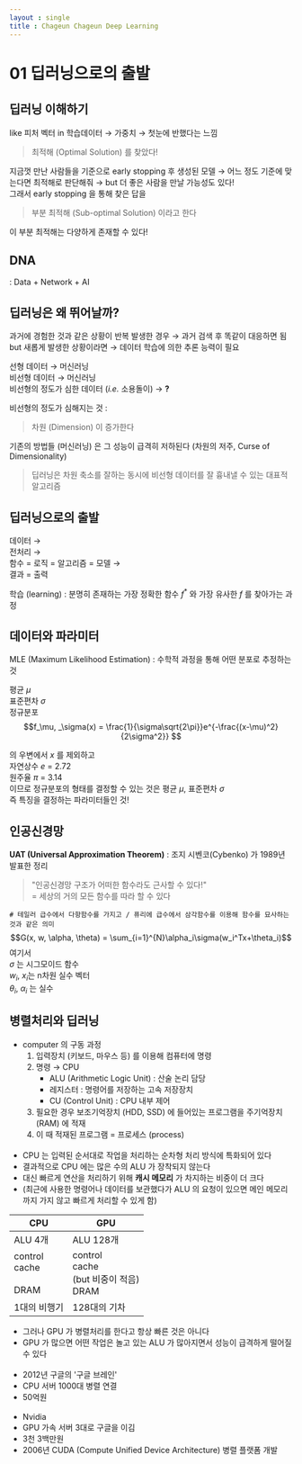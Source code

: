 ```yaml
---
layout : single
title : Chageun Chageun Deep Learning
---
```


# 01 딥러닝으로의 출발
## 딥러닝 이해하기
like 피처 벡터 in 학습데이터 &rarr; 가중치 &rarr; 첫눈에 반했다는 느낌  
> 최적해 (Optimal Solution) 를 찾았다!

지금껏 만난 사람들을 기준으로 early stopping 후 생성된 모델 &rarr; 어느 정도 기준에 맞는다면 최적해로 판단해줘 &rarr; but 더 좋은 사람을 만날 가능성도 있다!  
그래서 early stopping 을 통해 찾은 답을
> 부분 최적해 (Sub-optimal Solution) 이라고 한다

이 부분 최적해는 다양하게 존재할 수 있다!

## DNA
: Data + Network + AI

## 딥러닝은 왜 뛰어날까?
과거에 경험한 것과 같은 상황이 반복 발생한 경우 &rarr; 과거 검색 후 똑같이 대응하면 됨  
but 새롭게 발생한 상황이라면 &rarr; 데이터 학습에 의한 추론 능력이 필요  

선형 데이터 &rarr; 머신러닝  
비선형 데이터 &rarr; 머신러닝  
비선형의 정도가 심한 데이터 (*i.e.* 소용돌이) &rarr; **?**

비선형의 정도가 심해지는 것 :  
> 차원 (Dimension) 이 증가한다  

기존의 방법들 (머신러닝) 은 그 성능이 급격히 저하된다 (차원의 저주, Curse of Dimensionality)  
> 딥러닝은 차원 축소를 잘하는 동시에 비선형 데이터를 잘 흉내낼 수 있는 대표적 알고리즘

## 딥러닝으로의 출발
데이터 &rarr;   
전처리 &rarr;   
함수 = 로직 = 알고리즘 = 모델 &rarr;  
결과 = 출력  

학습 (learning) : 분명히 존재하는 가장 정확한 함수 $f^*$ 와 가장 유사한 $f$ 를 찾아가는 과정  

## 데이터와 파라미터
MLE (Maximum Likelihood Estimation) : 수학적 과정을 통해 어떤 분포로 추정하는 것  

평균 $\mu$  
표준편차 $\sigma$  
정규분포
$$f_\mu, _\sigma(x) = \frac{1}{\sigma\sqrt{2\pi}}e^{-\frac{(x-\mu)^2}{2\sigma^2}} $$  

의 우변에서 $x$ 를 제외하고  
자연상수 $e$ = 2.72  
원주율 $\pi$ = 3.14   
이므로 정규분포의 형태를 결정할 수 있는 것은 평균 $\mu$,  표준편차 $\sigma$  
즉 특징을 결정하는 파라미터들인 것!

## 인공신경망
**UAT (Universal Approximation Theorem)** : 조지 시벤코(Cybenko) 가 1989년 발표한 정리
> "인공신경망 구조가 어떠한 함수라도 근사할 수 있다!"   
> = 세상의 거의 모든 함수를 따라 할 수 있다

`# 테일러 급수에서 다항함수를 가지고 / 퓨리에 급수에서 삼각함수를 이용해 함수를 묘사하는 것과 같은 의미`
$$G(x, w, \alpha, \theta) = \sum_{i=1}^{N}\alpha_i\sigma(w_i^Tx+\theta_i)$$
여기서  
$\sigma$ 는 시그모이드 함수  
$w_i$, $x_i$는 n차원 실수 벡터  
$\theta_i$, $\alpha_i$ 는 실수  

## 병렬처리와 딥러닝
- computer 의 구동 과정  
  1. 입력장치 (키보드, 마우스 등) 를 이용해 컴퓨터에 명령
  2. 명령 &rarr; CPU
      - ALU (Arithmetic Logic Unit) : 산술 논리 담당
      - 레지스터 : 명령어를 저장하는 고속 저장장치
      - CU (Control Unit) : CPU 내부 제어
  3. 필요한 경우 보조기억장치 (HDD, SSD) 에 들어있는 프로그램을 주기억장치 (RAM) 에 적재
  4. 이 때 적재된 프로그램 = 프로세스 (process)
<br><br>
- CPU 는 입력된 순서대로 작업을 처리하는 순차형 처리 방식에 특화되어 있다
- 결과적으로 CPU 에는 많은 수의 ALU 가 장착되지 않는다
- 대신 빠르게 연산을 처리하기 위해 **캐시 메모리** 가 차지하는 비중이 더 크다  
- (최근에 사용한 명령어나 데이터를 보관했다가 ALU 의 요청이 있으면 메인 메모리까지 가지 않고 빠르게 처리할 수 있게 함)

|CPU|GPU|
|-|-|
|ALU 4개|ALU 128개|
|control<br>cache<br><br>DRAM|control<br>cache<br>(but 비중이 적음)<br>DRAM|
|1대의 비행기|128대의 기차|

- 그러나 GPU 가 병렬처리를 한다고 항상 빠른 것은 아니다
- GPU 가 많으면 어떤 작업은 놀고 있는 ALU 가 많아지면서 성능이 급격하게 떨어질 수 있다
<br><br>
- 2012년 구글의 '구글 브레인'
- CPU 서버 1000대 병렬 연결
- 50억원
<br><br>
- Nvidia
- GPU 가속 서버 3대로 구글을 이김
- 3천 3백만원
- 2006년 CUDA (Compute Unified Device Architecture) 병렬 플랫폼 개발